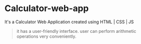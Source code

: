 # Calculator-web-app
It's a Calculator Web Application created using HTML | CSS | JS
> it has a user-friendly interface.
> user can perform arithmetic operations very conveniently.
